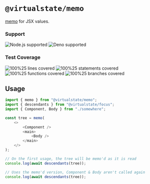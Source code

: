 # `@virtualstate/memo`

[memo](https://github.com/tc39/proposal-function-memo) for JSX values. 

[//]: # (badges)

### Support

 ![Node.js supported](https://img.shields.io/badge/node-%3E%3D16.0.0-blue) ![Deno supported](https://img.shields.io/badge/deno-%3E%3D1.17.0-blue) 

### Test Coverage

 ![100%25 lines covered](https://img.shields.io/badge/lines-100%25-brightgreen) ![100%25 statements covered](https://img.shields.io/badge/statements-100%25-brightgreen) ![100%25 functions covered](https://img.shields.io/badge/functions-100%25-brightgreen) ![100%25 branches covered](https://img.shields.io/badge/branches-100%25-brightgreen)

[//]: # (badges)

## Usage 

```typescript jsx
import { memo } from "@virtualstate/memo";
import { descendants } from "@virtualstate/focus";
import { Component, Body } from "./somewhere";

const tree = memo(
    <>
        <Component />
        <main>
            <Body />
        </main>
    </>
);

// On the first usage, the tree will be memo'd as it is read
console.log(await descendants(tree));

// Uses the memo'd version, Component & Body aren't called again
console.log(await descendants(tree));
```
